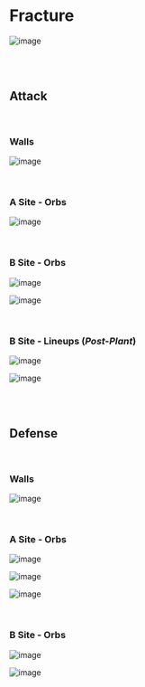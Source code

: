 # Fracture
![image](fracture.jpg)



&nbsp;  
&nbsp;  
## Attack

&nbsp;  
### Walls
![image](attack-walls.jpg)
&nbsp;  

&nbsp;  
### A Site - Orbs
![image](attack-A-orb1.jpg)
&nbsp;  

&nbsp;  
### B Site - Orbs
![image](attack%20B%20orb%201.jpg)
&nbsp;  

![image](attack-B-orb2.jpg)
&nbsp;  

&nbsp;  
### B Site - Lineups (*Post-Plant*)
![image](attack-B-lineup1.jpg)
&nbsp;  

![image](attack-B-lineup2.jpg)
&nbsp;  



&nbsp;  
&nbsp;  
## Defense

&nbsp;  
### Walls
![image](defense-walls.jpg)
&nbsp;  

&nbsp;  
### A Site - Orbs
![image](defense-A-orb1.jpg)
&nbsp;  

![image](defense-A-orb2.jpg)
&nbsp;  

![image](defense-A-orb3.jpg)
&nbsp;  

&nbsp;  
### B Site - Orbs
![image](defense-B-orb1.jpg)
&nbsp;  

![image](defense-B-orb2.jpg)
&nbsp;  